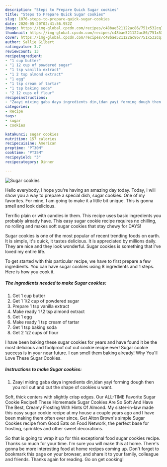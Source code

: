 ```yaml
---
description: "Steps to Prepare Quick Sugar cookies"
title: "Steps to Prepare Quick Sugar cookies"
slug: 1076-steps-to-prepare-quick-sugar-cookies
date: 2020-05-20T02:41:56.952Z
image: https://img-global.cpcdn.com/recipes/c48bae521122ac86/751x532cq70/sugar-cookies-recipe-main-photo.jpg
thumbnail: https://img-global.cpcdn.com/recipes/c48bae521122ac86/751x532cq70/sugar-cookies-recipe-main-photo.jpg
cover: https://img-global.cpcdn.com/recipes/c48bae521122ac86/751x532cq70/sugar-cookies-recipe-main-photo.jpg
author: Sallie Gilbert
ratingvalue: 3.7
reviewcount: 13
recipeingredient:
- "1 cup butter"
- "1 12 cup of powdered sugar"
- "1 tsp vanilla extract"
- "1 2 tsp almond extract"
- "1 egg"
- "1 tsp cream of tartar"
- "1 tsp baking soda"
- "2 12 cups of flour"
recipeinstructions:
- "Zaayi mixing gaba daya ingredients din,idan yayi forming dough then you roll out and cut the shape of cookies u want."
categories:
- Recipe
tags:
- sugar
- cookies

katakunci: sugar cookies 
nutrition: 157 calories
recipecuisine: American
preptime: "PT30M"
cooktime: "PT35M"
recipeyield: "3"
recipecategory: Dinner

---
```



![Sugar cookies](https://img-global.cpcdn.com/recipes/c48bae521122ac86/751x532cq70/sugar-cookies-recipe-main-photo.jpg)

Hello everybody, I hope you're having an amazing day today. Today, I will show you a way to prepare a special dish, sugar cookies. One of my favorites. For mine, I am going to make it a little bit unique. This is gonna smell and look delicious.

Terrific plain or with candies in them. This recipe uses basic ingredients you probably already have. This easy sugar cookie recipe requires no chilling, no rolling and makes soft sugar cookies that stay chewy for DAYS!

Sugar cookies is one of the most popular of recent trending foods on earth. It is simple, it's quick, it tastes delicious. It is appreciated by millions daily. They are nice and they look wonderful. Sugar cookies is something that I've loved my entire life.


To get started with this particular recipe, we have to first prepare a few ingredients. You can have sugar cookies using 8 ingredients and 1 steps. Here is how you cook it.

<!--inarticleads1-->

##### The ingredients needed to make Sugar cookies:

1. Get 1 cup butter
1. Get 1 1\2 cup of powdered sugar
1. Prepare 1 tsp vanilla extract
1. Make ready 1 \2 tsp almond extract
1. Get 1 egg
1. Make ready 1 tsp cream of tartar
1. Get 1 tsp baking soda
1. Get 2 1\2 cups of flour


I have been baking these sugar cookies for years and have found it be the most delicious and foolproof cut out cookie recipe ever! Sugar cookie success is in your near future. I can smell them baking already! Why You&#39;ll Love These Sugar Cookies. 

<!--inarticleads2-->

##### Instructions to make Sugar cookies:

1. Zaayi mixing gaba daya ingredients din,idan yayi forming dough then you roll out and cut the shape of cookies u want.


Soft, thick centers with slightly crisp edges. Our ALL-TIME Favorite Sugar Cookie Recipe!! These Homemade Sugar Cookies Are So Soft And Have The Best, Creamy Frosting With Hints Of Almond. My sister-in-law made this easy sugar cookie recipe at my house a couple years ago and I have been making them often ever since. Get Alton Brown&#39;s simple Sugar Cookies recipe from Good Eats on Food Network, the perfect base for frosting, sprinkles and other sweet decorations. 

So that is going to wrap it up for this exceptional food sugar cookies recipe. Thanks so much for your time. I'm sure you will make this at home. There's gonna be more interesting food at home recipes coming up. Don't forget to bookmark this page on your browser, and share it to your family, colleague and friends. Thanks again for reading. Go on get cooking!
